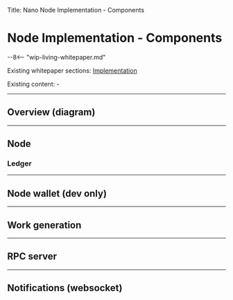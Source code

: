 Title: Nano Node Implementation - Components

# Node Implementation - Components

--8<-- "wip-living-whitepaper.md"

Existing whitepaper sections: [Implementation](/whitepaper/english/#implementation)

Existing content: -

---

## Overview (diagram)

---

## Node

### Ledger

---

## Node wallet (dev only)

---

## Work generation

---

## RPC server

---

## Notifications (websocket)

